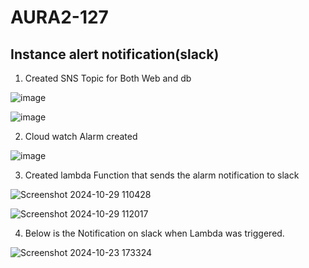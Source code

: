 # AURA2-127

## Instance alert notification(slack)

1. Created SNS Topic for Both Web and db 

![image](https://github.com/user-attachments/assets/4715a41c-0a5c-46ea-a6d5-221d116c841a)

![image](https://github.com/user-attachments/assets/7a261060-c2da-49ae-a35d-faefd04603c1)

2. Cloud watch Alarm created

![image](https://github.com/user-attachments/assets/423b2a86-1c8d-46d0-8b6d-e812334fdc90)

3. Created lambda Function that sends the alarm notification to slack

![Screenshot 2024-10-29 110428](https://github.com/user-attachments/assets/e655fc51-2a6a-4b37-98ba-49cb3609bb90)

![Screenshot 2024-10-29 112017](https://github.com/user-attachments/assets/4dd762e6-46b1-4f8f-a000-13d07ef6905a)

4. Below is the Notification on slack when Lambda was triggered.

![Screenshot 2024-10-23 173324](https://github.com/user-attachments/assets/5d9af860-056e-43cc-8da7-2851bd8e2a3a)

